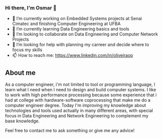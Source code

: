 ### Hi there, I'm Osmar 👋

- 🔭 I’m currently working on Embedded Systems projects at Senai Cimatec and finishing Computer Engineering at UFBA
- 🌱 I’m currently learning Data Engineering basics and tools
- 👯 I’m looking to collaborate on Data Engineering and Computer Network Projects
- 🤔 I’m looking for help with planning my carreer and decide where to focus my skills
- 📫 How to reach me: https://www.linkedin.com/in/oliveiraop

## About me

As a computer engineer, i'm not limited to tool or programming language, I learn what I need when I need to design and build computer systems.
I like to work with high performance processing because some experience that i had at college with hardware-software coprocessing that make me do a computer engineer degree.
Today I'm improving my knowledge about technologies and tools used actually in many different areas, with special focus in Data Engineering and Network Engineering to complement my base knowledge.

Feel free to contact me to ask something or give me any advice!


<!--
**oliveiraop/oliveiraop** is a ✨ _special_ ✨ repository because its `README.md` (this file) appears on your GitHub profile.

Here are some ideas to get you started:


- 💬 Ask me about ...

- 😄 Pronouns: ...
- ⚡ Fun fact: ...
-->
